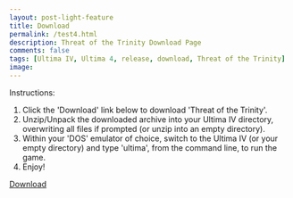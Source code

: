 ```yaml
---
layout: post-light-feature
title: Download
permalink: /test4.html
description: Threat of the Trinity Download Page
comments: false
tags: [Ultima IV, Ultima 4, release, download, Threat of the Trinity]
image: 
---
```


Instructions:

1. Click the 'Download' link below to download 'Threat of the Trinity'.
2. Unzip/Unpack the downloaded archive into your Ultima IV directory, overwriting all files if prompted (or unzip into an empty directory).
3. Within your 'DOS' emulator of choice, switch to the Ultima IV (or your empty directory) and type 'ultima', from the command line, to run the game.
4. Enjoy!
   
<!--more-->

<a href="https://github.com/cambragol/advent-of-the-trinity/blob/main/assets/zip/Threat%20of%20the%20Trinity.zip" id="cd-start" class="cd-btn">Download</a>


